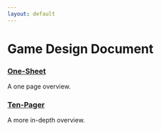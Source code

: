 ```yaml
---
layout: default
---
```


# Game Design Document

### [One-Sheet](/52weeks/gdd/one-sheet)

A one page overview.

### [Ten-Pager](/52weeks/gdd/ten-pager)

A more in-depth overview.